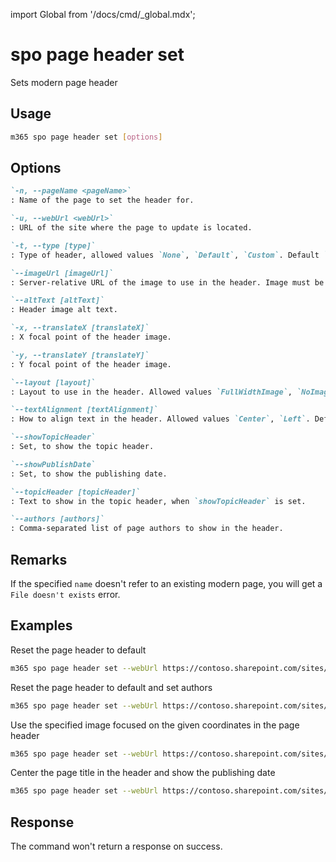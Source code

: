 <!-- DISCLAIMER: All secrets, passwords, and sensitive values in this document are examples only and not real credentials. -->
import Global from '/docs/cmd/_global.mdx';

# spo page header set

Sets modern page header

## Usage

```sh
m365 spo page header set [options]
```

## Options

```md definition-list
`-n, --pageName <pageName>`
: Name of the page to set the header for.

`-u, --webUrl <webUrl>`
: URL of the site where the page to update is located.

`-t, --type [type]`
: Type of header, allowed values `None`, `Default`, `Custom`. Default `Default`.

`--imageUrl [imageUrl]`
: Server-relative URL of the image to use in the header. Image must be stored in the same site collection as the page.

`--altText [altText]`
: Header image alt text.

`-x, --translateX [translateX]`
: X focal point of the header image.

`-y, --translateY [translateY]`
: Y focal point of the header image.

`--layout [layout]`
: Layout to use in the header. Allowed values `FullWidthImage`, `NoImage`, `ColorBlock`, `CutInShape`. Default `FullWidthImage`.

`--textAlignment [textAlignment]`
: How to align text in the header. Allowed values `Center`, `Left`. Default `Left`.

`--showTopicHeader`
: Set, to show the topic header.

`--showPublishDate`
: Set, to show the publishing date.

`--topicHeader [topicHeader]`
: Text to show in the topic header, when `showTopicHeader` is set.

`--authors [authors]`
: Comma-separated list of page authors to show in the header.
```

<Global />

## Remarks

If the specified `name` doesn't refer to an existing modern page, you will get a `File doesn't exists` error.

## Examples

Reset the page header to default

```sh
m365 spo page header set --webUrl https://contoso.sharepoint.com/sites/team-a --pageName home.aspx
```

Reset the page header to default and set authors

```sh
m365 spo page header set --webUrl https://contoso.sharepoint.com/sites/team-a --pageName home.aspx --authors "steve@contoso.com, bob@contoso.com"
```

Use the specified image focused on the given coordinates in the page header

```sh
m365 spo page header set --webUrl https://contoso.sharepoint.com/sites/team-a --pageName home.aspx --type Custom --imageUrl /sites/team-a/SiteAssets/hero.jpg --altText 'Sunset over the ocean' --translateX 42.3837520042758 --translateY 56.4285714285714
```

Center the page title in the header and show the publishing date

```sh
m365 spo page header set --webUrl https://contoso.sharepoint.com/sites/team-a --pageName home.aspx --textAlignment Center --showPublishDate
```

## Response

The command won't return a response on success.
